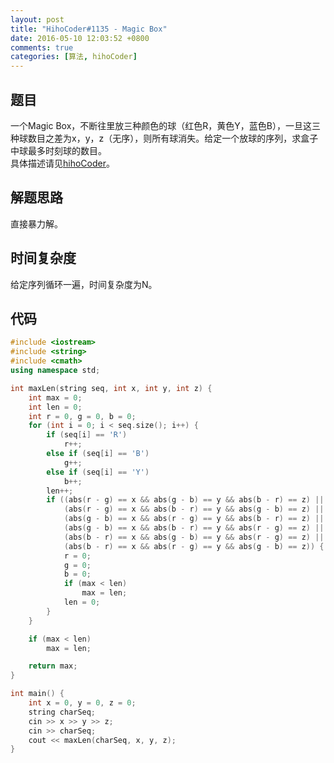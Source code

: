 ```yaml
---
layout: post
title: "HihoCoder#1135 - Magic Box"
date: 2016-05-10 12:03:52 +0800
comments: true
categories: [算法, hihoCoder]
---
```


## 题目
一个Magic Box，不断往里放三种颜色的球（红色R，黄色Y，蓝色B），一旦这三种球数目之差为x，y，z（无序），则所有球消失。给定一个放球的序列，求盒子中球最多时刻球的数目。  
具体描述请见[hihoCoder](http://hihocoder.com/problemset/problem/1135)。
<!--more-->
## 解题思路
直接暴力解。
## 时间复杂度
给定序列循环一遍，时间复杂度为N。
## 代码
```c++
#include <iostream>
#include <string>
#include <cmath>
using namespace std;

int maxLen(string seq, int x, int y, int z) {
	int max = 0;
	int len = 0;
	int r = 0, g = 0, b = 0;
	for (int i = 0; i < seq.size(); i++) {
		if (seq[i] == 'R')
			r++;
		else if (seq[i] == 'B')
			g++;
		else if (seq[i] == 'Y')
			b++;
		len++;
		if ((abs(r - g) == x && abs(g - b) == y && abs(b - r) == z) ||
			(abs(r - g) == x && abs(b - r) == y && abs(g - b) == z) ||
			(abs(g - b) == x && abs(r - g) == y && abs(b - r) == z) ||
			(abs(g - b) == x && abs(b - r) == y && abs(r - g) == z) ||
			(abs(b - r) == x && abs(g - b) == y && abs(r - g) == z) ||
			(abs(b - r) == x && abs(r - g) == y && abs(g - b) == z)) {
			r = 0;
			g = 0;
			b = 0;
			if (max < len)
				max = len;
			len = 0;
		}
	}

	if (max < len)
		max = len;

	return max;
}

int main() {
	int x = 0, y = 0, z = 0;
	string charSeq;
	cin >> x >> y >> z;
	cin >> charSeq;
	cout << maxLen(charSeq, x, y, z);
}
```
